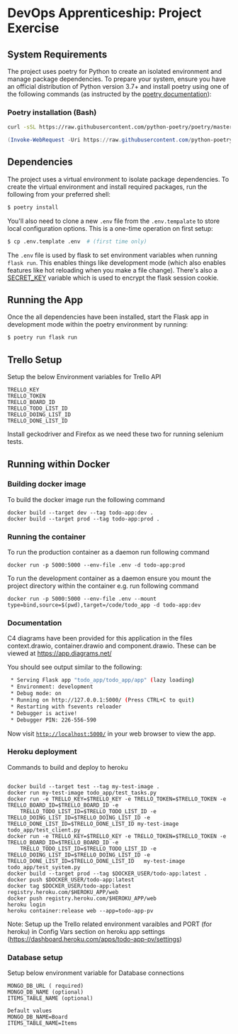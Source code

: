 # DevOps Apprenticeship: Project Exercise

## System Requirements

The project uses poetry for Python to create an isolated environment and manage package dependencies. To prepare your system, ensure you have an official distribution of Python version 3.7+ and install poetry using one of the following commands (as instructed by the [poetry documentation](https://python-poetry.org/docs/#system-requirements)):

### Poetry installation (Bash)

```bash
curl -sSL https://raw.githubusercontent.com/python-poetry/poetry/master/get-poetry.py | python
```

```powershell
(Invoke-WebRequest -Uri https://raw.githubusercontent.com/python-poetry/poetry/master/get-poetry.py -UseBasicParsing).Content | python
```

## Dependencies

The project uses a virtual environment to isolate package dependencies. To create the virtual environment and install required packages, run the following from your preferred shell:

```bash
$ poetry install
```

You'll also need to clone a new `.env` file from the `.env.tempalate` to store local configuration options. This is a one-time operation on first setup:

```bash
$ cp .env.template .env  # (first time only)
```

The `.env` file is used by flask to set environment variables when running `flask run`. This enables things like development mode (which also enables features like hot reloading when you make a file change). There's also a [SECRET_KEY](https://flask.palletsprojects.com/en/1.1.x/config/#SECRET_KEY) variable which is used to encrypt the flask session cookie.

## Running the App

Once the all dependencies have been installed, start the Flask app in development mode within the poetry environment by running:
```bash
$ poetry run flask run
```

## Trello Setup
Setup the below Environment variables for Trello API
```
TRELLO_KEY
TRELLO_TOKEN
TRELLO_BOARD_ID
TRELLO_TODO_LIST_ID
TRELLO_DOING_LIST_ID
TRELLO_DONE_LIST_ID
```

Install geckodriver and Firefox as we need these two for running selenium tests.


## Running within Docker

### Building docker image
To build the docker image run the following command

```
docker build --target dev --tag todo-app:dev .
docker build --target prod --tag todo-app:prod .
```

### Running the container

To run the production container as a daemon run following command
```
docker run -p 5000:5000 --env-file .env -d todo-app:prod
```

To run the development container as a daemon ensure you mount the project directory within the container e.g. run following command
```
docker run -p 5000:5000 --env-file .env --mount type=bind,source=$(pwd),target=/code/todo_app -d todo-app:dev
```

### Documentation

C4 diagrams have been provided for this application in the files context.drawio, container.drawio and component.drawio.
These can be viewed at https://app.diagrams.net/


You should see output similar to the following:
```bash
 * Serving Flask app "todo_app/todo_app/app" (lazy loading)
 * Environment: development
 * Debug mode: on
 * Running on http://127.0.0.1:5000/ (Press CTRL+C to quit)
 * Restarting with fsevents reloader
 * Debugger is active!
 * Debugger PIN: 226-556-590
```
Now visit [`http://localhost:5000/`](http://localhost:5000/) in your web browser to view the app.


### Heroku deployment
Commands to build and deploy to heroku
```

docker build --target test --tag my-test-image .
docker run my-test-image todo_app/test_tasks.py
docker run -e TRELLO_KEY=$TRELLO_KEY -e TRELLO_TOKEN=$TRELLO_TOKEN -e TRELLO_BOARD_ID=$TRELLO_BOARD_ID -e 
    TRELLO_TODO_LIST_ID=$TRELLO_TODO_LIST_ID -e TRELLO_DOING_LIST_ID=$TRELLO_DOING_LIST_ID -e TRELLO_DONE_LIST_ID=$TRELLO_DONE_LIST_ID my-test-image todo_app/test_client.py
docker run -e TRELLO_KEY=$TRELLO_KEY -e TRELLO_TOKEN=$TRELLO_TOKEN -e TRELLO_BOARD_ID=$TRELLO_BOARD_ID -e       
    TRELLO_TODO_LIST_ID=$TRELLO_TODO_LIST_ID -e TRELLO_DOING_LIST_ID=$TRELLO_DOING_LIST_ID -e TRELLO_DONE_LIST_ID=$TRELLO_DONE_LIST_ID   my-test-image todo_app/test_system.py
docker build --target prod --tag $DOCKER_USER/todo-app:latest .  
docker push $DOCKER_USER/todo-app:latest
docker tag $DOCKER_USER/todo-app:latest registry.heroku.com/$HEROKU_APP/web
docker push registry.heroku.com/$HEROKU_APP/web
heroku login
heroku container:release web --app=todo-app-pv
```
Note: Setup up the Trello related environment varaibles and PORT (for heroku) in Config Vars section on heroku app settings (https://dashboard.heroku.com/apps/todo-app-pv/settings)


### Database setup
Setup below environment variable for Database connections
```
MONGO_DB_URL ( required)
MONGO_DB_NAME (optional)
ITEMS_TABLE_NAME (optional)

Default values
MONGO_DB_NAME=Board
ITEMS_TABLE_NAME=Items
```